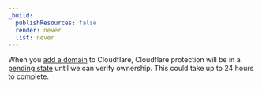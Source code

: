 ```yaml
---
_build:
  publishResources: false
  render: never
  list: never
---
```


When you [add a domain](/fundamentals/setup/account-setup/add-site/) to Cloudflare, Cloudflare protection will be in a [pending state](/dns/zone-setups/reference/domain-status/) until we can verify ownership. This could take up to 24 hours to complete.